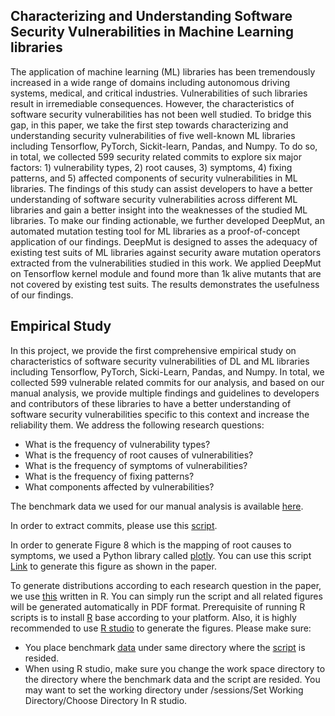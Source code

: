 ## Characterizing and Understanding Software Security Vulnerabilities in Machine Learning libraries

The application of machine learning (ML) libraries has been tremendously increased in a wide range of domains including autonomous driving systems, medical, and critical industries. Vulnerabilities of such libraries result in irremediable consequences. However, the characteristics of software security vulnerabilities has not been well studied. To bridge this gap, in this paper, we take the first step towards characterizing and understanding security vulnerabilities of five well-known ML libraries including Tensorflow, PyTorch, Sickit-learn, Pandas, and Numpy. To do so, in total, we collected 599 security related commits to explore six major factors: 1) vulnerability types, 2) root causes, 3) symptoms, 4) fixing patterns, and 5) affected components of security vulnerabilities in ML libraries. The findings of this study can assist developers to have a better understanding of software security vulnerabilities across different ML libraries and gain a better insight into the weaknesses of the studied ML libraries. To make our finding actionable, we further developed DeepMut, an automated mutation testing tool for ML libraries as a proof-of-concept application of our findings. DeepMut is designed to asses the adequacy of existing test suits of ML libraries against security aware mutation operators extracted from the vulnerabilities studied in this work. We applied DeepMut on Tensorflow kernel module and found more than 1k alive mutants that are not covered by existing test suits. The results demonstrates the usefulness of our findings.

## Empirical Study
In this project, we provide the first comprehensive empirical study on characteristics of software security vulnerabilities of DL and ML libraries including Tensorflow, PyTorch, Sicki-Learn, Pandas, and Numpy. In total, we collected 599 vulnerable related commits for our analysis, and based on our manual analysis, we provide multiple findings and guidelines to developers and contributors of these libraries to have a better understanding of software security vulnerabilities specific to this context and increase the reliability them. We address the following research questions:

* What is the frequency of vulnerability types?
* What is the frequency of root causes of vulnerabilities?
* What is the frequency of symptoms of vulnerabilities?
* What is the frequency of fixing patterns?
* What components affected by vulnerabilities?

The benchmark data we used for our manual analysis is available [here](https://github.com/cse19922021/Deep-Learning-Security-Vulnerabilities/blob/main/workflow.csv).

In order to extract commits, please use this [script](https://github.com/cse19922021/Deep-Learning-Security-Vulnerabilities/blob/main/fetch_commits.py).

In order to generate Figure 8 which is the mapping of root causes to symptoms, we used a Python library called [plotly](https://plotly.com/). You can use this script [Link](https://cse19922021.github.io/Deep-Learning-Security-Vulnerabilities/rootcauseSymptom.html) to generate this figure as shown in the paper.

To generate distributions according to each research question in the paper, we use [this](https://github.com/cse19922021/Deep-Learning-Security-Vulnerabilities/blob/main/generate_figs.R) written in R. You can simply run the script and all related figures will be generated automatically in PDF format. Prerequisite of running R scripts is to install [R](https://www.r-project.org/) base according to your platform. Also, it is highly recommended to use [R studio](https://www.rstudio.com/) to generate the figures. Please make sure:

* You place benchmark [data](https://github.com/cse19922021/Deep-Learning-Security-Vulnerabilities/blob/main/benchmark.csv) under same directory where the [script](https://github.com/cse19922021/Deep-Learning-Security-Vulnerabilities/blob/main/generate_figs.R) is resided.
* When using R studio, make sure you change the work space directory to the directory where the benchmark data and the script are resided. You may want to set the working directory under /sessions/Set Working Directory/Choose Directory In R studio. 
